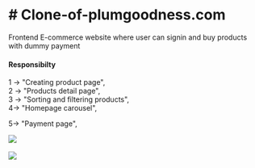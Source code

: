 <h1># Clone-of-plumgoodness.com</h1>
<p>Frontend E-commerce website where user can signin and buy products with dummy payment</p>
<h4>Responsibilty</h4>
<p>1 ->  "Creating product page",
        <br>
       2 ->  "Products detail page",
        <br>
       3 ->  "Sorting and filtering products",
        <br>
      4->  "Homepage carousel",</p>
      5->  "Payment page",</p>
<div><img src="https://user-images.githubusercontent.com/93373467/153695435-93f695f4-c0e6-492d-95e3-7c8ff044310c.png"></img>
</div>
<br>
<div>
<img align=center
src="https://avishmonga.netlify.app/images/plumgoodness.gif"></img>
</div>


